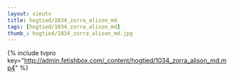 ```yaml
--- 
layout: sieutv
title: hogtied/1034_zorra_alison_md
tags: [hogtied/1034_zorra_alison_md]
thumb_: hogtied/1034_zorra_alison_md.jpg
---
```

{% include tvpro key="http://admin.fetishbox.com/_content/hogtied/1034_zorra_alison_md.mp4" %} 
